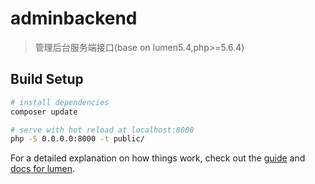 # adminbackend

> 管理后台服务端接口(base on lumen5.4,php>=5.6.4)

## Build Setup

``` bash
# install dependencies
composer update

# serve with hot reload at localhost:8000
php -S 0.0.0.0:8000 -t public/
```

For a detailed explanation on how things work, check out the [guide](https://getcomposer.org/doc/) and [docs for lumen](https://lumen.laravel.com/docs).
